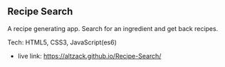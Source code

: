 ## Recipe Search

A recipe generating app. Search for an ingredient and get back recipes.

Tech: HTML5, CSS3, JavaScript(es6)

- live link: https://altzack.github.io/Recipe-Search/
